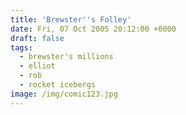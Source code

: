 ```yaml
---
title: 'Brewster''s Folley'
date: Fri, 07 Oct 2005 20:12:00 +0000
draft: false
tags:
  - brewster's millions
  - elliot
  - rob
  - rocket icebergs
image: /img/comic123.jpg
---
```


